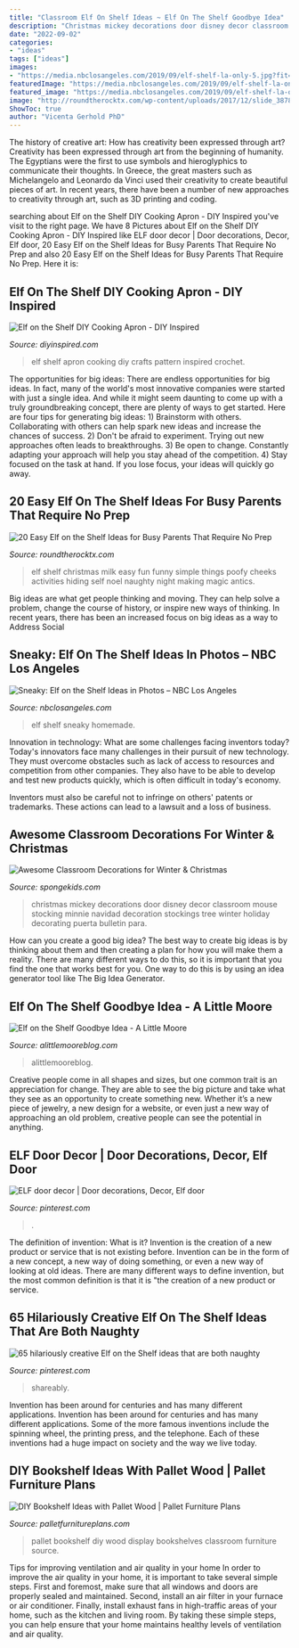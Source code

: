 ```yaml
---
title: "Classroom Elf On Shelf Ideas ~ Elf On The Shelf Goodbye Idea"
description: "Christmas mickey decorations door disney decor classroom mouse stocking minnie navidad decoration stockings tree winter holiday decorating puerta bulletin para"
date: "2022-09-02"
categories:
- "ideas"
tags: ["ideas"]
images:
- "https://media.nbclosangeles.com/2019/09/elf-shelf-la-only-5.jpg?fit=232%2C546"
featuredImage: "https://media.nbclosangeles.com/2019/09/elf-shelf-la-only-5.jpg?fit=232%2C546"
featured_image: "https://media.nbclosangeles.com/2019/09/elf-shelf-la-only-5.jpg?fit=232%2C546"
image: "http://roundtherocktx.com/wp-content/uploads/2017/12/slide_387866_4671622_free.jpg"
ShowToc: true
author: "Vicenta Gerhold PhD"
---
```



The history of creative art: How has creativity been expressed through art?
Creativity has been expressed through art from the beginning of humanity. The Egyptians were the first to use symbols and hieroglyphics to communicate their thoughts. In Greece, the great masters such as Michelangelo and Leonardo da Vinci used their creativity to create beautiful pieces of art. In recent years, there have been a number of new approaches to creativity through art, such as 3D printing and coding.

	

		
searching about Elf on the Shelf DIY Cooking Apron - DIY Inspired you've visit to the right page. We have 8 Pictures about Elf on the Shelf DIY Cooking Apron - DIY Inspired like ELF door decor | Door decorations, Decor, Elf door, 20 Easy Elf on the Shelf Ideas for Busy Parents That Require No Prep and also 20 Easy Elf on the Shelf Ideas for Busy Parents That Require No Prep. Here it is:
		
    
## Elf On The Shelf DIY Cooking Apron - DIY Inspired

<img loading=lazy src="https://diyinspired.com/wp-content/uploads/2015/11/Elf-Cooking-Apron.jpg" onerror="this.onerror=null;this.src='https://tse2.mm.bing.net/th?id=OIP.Ui6-xFH7Wbd3mjKxZiTd2gHaLJ&amp;pid=15.1';" alt="Elf on the Shelf DIY Cooking Apron - DIY Inspired">

_Source: diyinspired.com_

>elf shelf apron cooking diy crafts pattern inspired crochet. 

	

The opportunities for big ideas:
There are endless opportunities for big ideas. In fact, many of the world's most innovative companies were started with just a single idea. And while it might seem daunting to come up with a truly groundbreaking concept, there are plenty of ways to get started. Here are four tips for generating big ideas: 1) Brainstorm with others. Collaborating with others can help spark new ideas and increase the chances of success. 2) Don't be afraid to experiment. Trying out new approaches often leads to breakthroughs. 3) Be open to change. Constantly adapting your approach will help you stay ahead of the competition. 4) Stay focused on the task at hand. If you lose focus, your ideas will quickly go away.

    
## 20 Easy Elf On The Shelf Ideas For Busy Parents That Require No Prep

<img loading=lazy src="http://roundtherocktx.com/wp-content/uploads/2017/12/slide_387866_4671622_free.jpg" onerror="this.onerror=null;this.src='https://tse3.mm.bing.net/th?id=OIP.-Jg4wcGLPAbSIKo1JRNzJgHaJ7&amp;pid=15.1';" alt="20 Easy Elf on the Shelf Ideas for Busy Parents That Require No Prep">

_Source: roundtherocktx.com_

>elf shelf christmas milk easy fun funny simple things poofy cheeks activities hiding self noel naughty night making magic antics. 

	

Big ideas are what get people thinking and moving. They can help solve a problem, change the course of history, or inspire new ways of thinking. In recent years, there has been an increased focus on big ideas as a way to Address Social 

    
## Sneaky: Elf On The Shelf Ideas In Photos – NBC Los Angeles

<img loading=lazy src="https://media.nbclosangeles.com/2019/09/elf-shelf-la-only-5.jpg?fit=232%2C546" onerror="this.onerror=null;this.src='https://tse1.mm.bing.net/th?id=OIP.Ic17ZIUTkqODmtmCzgiFxgAAAA&amp;pid=15.1';" alt="Sneaky: Elf on the Shelf Ideas in Photos – NBC Los Angeles">

_Source: nbclosangeles.com_

>elf shelf sneaky homemade. 

	

Innovation in technology: What are some challenges facing inventors today?
Today's innovators face many challenges in their pursuit of new technology. They must overcome obstacles such as lack of access to resources and competition from other companies. They also have to be able to develop and test new products quickly, which is often difficult in today's economy.

Inventors must also be careful not to infringe on others' patents or trademarks. These actions can lead to a lawsuit and a loss of business.

    
## Awesome Classroom Decorations For Winter &amp; Christmas

<img loading=lazy src="http://spongekids.com/wp-content/uploads/2016/11/christmas-bulletin-board/17-christmas-bulletin-board-ideas.jpg" onerror="this.onerror=null;this.src='https://tse4.mm.bing.net/th?id=OIP.fglqwP9Tj60vEkuAm1R04gHaNI&amp;pid=15.1';" alt="Awesome Classroom Decorations for Winter &amp; Christmas">

_Source: spongekids.com_

>christmas mickey decorations door disney decor classroom mouse stocking minnie navidad decoration stockings tree winter holiday decorating puerta bulletin para. 

	

How can you create a good big idea?
The best way to create big ideas is by thinking about them and then creating a plan for how you will make them a reality. There are many different ways to do this, so it is important that you find the one that works best for you. One way to do this is by using an idea generator tool like The Big Idea Generator.

    
## Elf On The Shelf Goodbye Idea - A Little Moore

<img loading=lazy src="https://i1.wp.com/www.alittlemooreblog.com/wp-content/uploads/2017/12/img_3747-1.jpg?fit=735%2C1102" onerror="this.onerror=null;this.src='https://tse2.mm.bing.net/th?id=OIP.9sWqitkjFzxJMJW4t6rGegHaLG&amp;pid=15.1';" alt="Elf on the Shelf Goodbye Idea - A Little Moore">

_Source: alittlemooreblog.com_

>alittlemooreblog. 

	

Creative people come in all shapes and sizes, but one common trait is an appreciation for change. They are able to see the big picture and take what they see as an opportunity to create something new. Whether it’s a new piece of jewelry, a new design for a website, or even just a new way of approaching an old problem, creative people can see the potential in anything.

    
## ELF Door Decor | Door Decorations, Decor, Elf Door

<img loading=lazy src="https://i.pinimg.com/736x/92/d9/60/92d960ae3861932f1813fc6c8872ad38.jpg" onerror="this.onerror=null;this.src='https://tse3.mm.bing.net/th?id=OIP.rqByvdL5eva1IzH-mYO4-gHaJ3&amp;pid=15.1';" alt="ELF door decor | Door decorations, Decor, Elf door">

_Source: pinterest.com_

>. 

	

The definition of invention: What is it?
Invention is the creation of a new product or service that is not existing before. Invention can be in the form of a new concept, a new way of doing something, or even a new way of looking at old ideas. There are many different ways to define invention, but the most common definition is that it is "the creation of a new product or service.

    
## 65 Hilariously Creative Elf On The Shelf Ideas That Are Both Naughty

<img loading=lazy src="https://i.pinimg.com/736x/22/80/6c/22806ce28584d4b22c11358fb1eb9ebc.jpg" onerror="this.onerror=null;this.src='https://tse1.mm.bing.net/th?id=OIP.5opgyh_KAzvRk0qZWecWfgHaMF&amp;pid=15.1';" alt="65 hilariously creative Elf on the Shelf ideas that are both naughty">

_Source: pinterest.com_

>shareably. 

	

Invention has been around for centuries and has many different applications.
Invention has been around for centuries and has many different applications. Some of the more famous inventions include the spinning wheel, the printing press, and the telephone. Each of these inventions had a huge impact on society and the way we live today.

    
## DIY Bookshelf Ideas With Pallet Wood | Pallet Furniture Plans

<img loading=lazy src="http://palletfurnitureplans.com/wp-content/uploads/2013/09/pallet-bookshelf-6.jpg" onerror="this.onerror=null;this.src='https://tse3.mm.bing.net/th?id=OIP.EDzJCO6BM716mmmLlK2EdgHaJ3&amp;pid=15.1';" alt="DIY Bookshelf Ideas with Pallet Wood | Pallet Furniture Plans">

_Source: palletfurnitureplans.com_

>pallet bookshelf diy wood display bookshelves classroom furniture source. 

	

Tips for improving ventilation and air quality in your home
In order to improve the air quality in your home, it is important to take several simple steps. First and foremost, make sure that all windows and doors are properly sealed and maintained. Second, install an air filter in your furnace or air conditioner. Finally, install exhaust fans in high-traffic areas of your home, such as the kitchen and living room. By taking these simple steps, you can help ensure that your home maintains healthy levels of ventilation and air quality.

